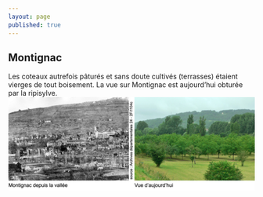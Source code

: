 ```yaml
---
layout: page
published: true
---
```


## Montignac
Les coteaux autrefois pâturés et sans doute cultivés (terrasses) étaient vierges de tout boisement. 
La vue sur Montignac est aujourd’hui obturée par la ripisylve.
![](/data/images/9/histoire/9_HISTOIRE_POPCP1.jpg)